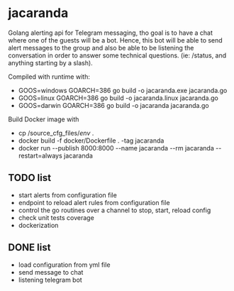# jacaranda 
Golang alerting api for Telegram messaging, tho goal is to have a chat where one of the guests will be a bot.
Hence, this bot will be able to send alert messages to the group and also be able to be listening the conversation 
in order to answer some technical questions. (ie: /status, and anything starting by a slash).

Compiled with runtime with: 
+ GOOS=windows GOARCH=386 go build -o jacaranda.exe jacaranda.go
+ GOOS=linux GOARCH=386 go build -o jacaranda.linux jacaranda.go
+ GOOS=darwin GOARCH=386 go build -o jacaranda jacaranda.go

Build Docker image with
+ cp /source_cfg_files/*env* .
+ docker build -f docker/Dockerfile . -tag jacaranda 
+ docker run --publish 8000:8000 --name jacaranda --rm jacaranda --restart=always jacaranda 



## TODO list
+ start alerts from configuration file
+ endpoint to reload alert rules from configuration file
+ control the go routines over a channel to stop, start, reload config
+ check unit tests coverage
+ dockerization



## DONE list
+ load configuration from yml file
+ send message to chat
+ listening telegram bot
